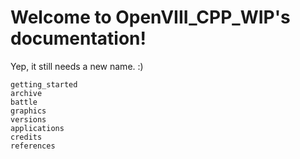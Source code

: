 [comment]: <> (OpenVIII_CPP_WIP documentation master file, created by)

[comment]: <> (sphinx-quickstart on Wed Apr 21 18:55:52 2021.)

[comment]: <> (You can adapt this file completely to your liking, but it should at least)

[comment]: <> (contain the root `toctree` directive.)

Welcome to OpenVIII_CPP_WIP's documentation!
=====

Yep, it still needs a new name. :)

```{toctree}
getting_started
archive
battle
graphics
versions
applications
credits
references
```

[comment]: <> (compression)

[comment]: <> (menu_group)

[comment]: <> (pak)

[comment]: <> (paths)

[comment]: <> (strings)

[comment]: <> (tools)

